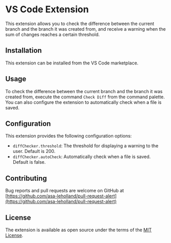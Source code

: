 # VS Code Extension

This extension allows you to check the difference between the current branch and the branch it was created from, and receive a warning when the sum of changes reaches a certain threshold.

## Installation

This extension can be installed from the VS Code marketplace.

## Usage

To check the difference between the current branch and the branch it was created from, execute the command `Check Diff` from the command palette. You can also configure the extension to automatically check when a file is saved.

## Configuration

This extension provides the following configuration options:

- `diffChecker.threshold`: The threshold for displaying a warning to the user. Default is 200.
- `diffChecker.autoCheck`: Automatically check when a file is saved. Default is false.

## Contributing

Bug reports and pull requests are welcome on GitHub at [https://github.com/asa-leholland/pull-request-alert](https://github.com/asa-leholland/pull-request-alert)

## License

The extension is available as open source under the terms of the [MIT License](https://opensource.org/licenses/MIT).

